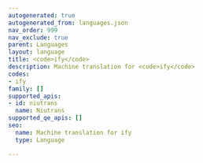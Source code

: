 ```yaml
---
autogenerated: true
autogenerated_from: languages.json
nav_order: 999
nav_exclude: true
parent: Languages
layout: language
title: <code>ify</code>
description: Machine translation for <code>ify</code>
codes:
- ify
family: []
supported_apis:
- id: niutrans
  name: Niutrans
supported_qe_apis: []
seo:
  name: Machine translation for ify
  type: Language

---
```


